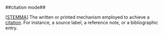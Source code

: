 ##citation mode##

\[[STEMMA](SOURCES.md#STEMMA)\] The written or printed mechanism employed to achieve a [citation](citation.md). For instance, a source label, a reference note, or a bibliographic entry.
